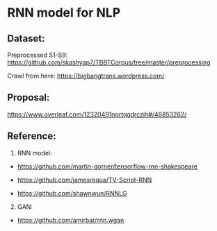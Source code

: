 # RNN model for NLP

## Dataset: 

Preprocessed S1-S9: https://github.com/skashyap7/TBBTCorpus/tree/master/preprocessing

Crawl from here: https://bigbangtrans.wordpress.com/

## Proposal: 

https://www.overleaf.com/12320491nprtqgdrczjh#/46853262/

## Reference:

1. RNN model:

- https://github.com/martin-gorner/tensorflow-rnn-shakespeare

- https://github.com/jamesrequa/TV-Script-RNN

- https://github.com/shawnwun/RNNLG

2. GAN:

- https://github.com/amirbar/rnn.wgan
